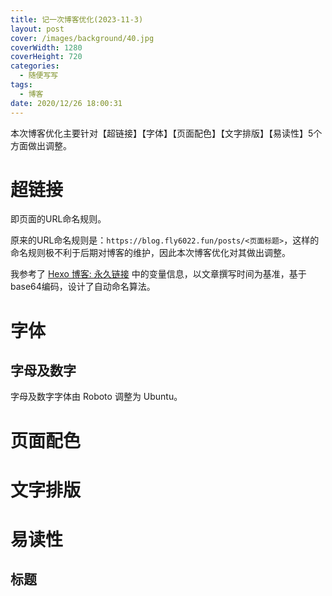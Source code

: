 ```yaml
---
title: 记一次博客优化(2023-11-3)
layout: post
cover: /images/background/40.jpg
coverWidth: 1280
coverHeight: 720
categories:
  - 随便写写
tags:
  - 博客
date: 2020/12/26 18:00:31 
---
```


本次博客优化主要针对【超链接】【字体】【页面配色】【文字排版】【易读性】5个方面做出调整。

<!--more-->

# 超链接

即页面的URL命名规则。

原来的URL命名规则是：```https://blog.fly6022.fun/posts/<页面标题>```，这样的命名规则极不利于后期对博客的维护，因此本次博客优化对其做出调整。

我参考了 [Hexo 博客: 永久链接](https://hexo.io/zh-cn/docs/permalinks.html) 中的变量信息，以文章撰写时间为基准，基于base64编码，设计了自动命名算法。

# 字体

## 字母及数字

字母及数字字体由 Roboto 调整为 Ubuntu。

# 页面配色

# 文字排版

# 易读性

## 标题